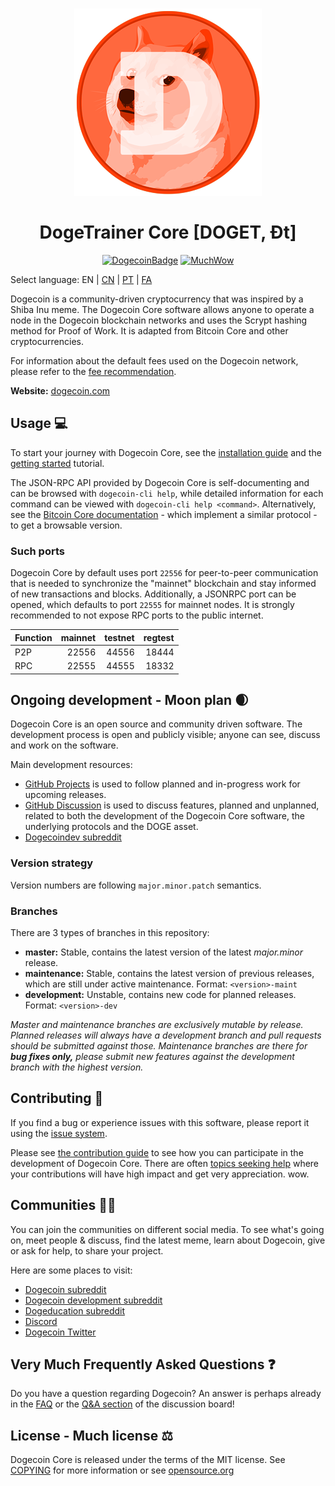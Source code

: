 <h1 align="center">
<img src="https://github.com/GiverofMemory/DogeTrainer/blob/master/share/pixmaps/300coint.png" alt="Dogecoin" width="300"/>
<br/><br/>
DogeTrainer Core [DOGET, Ðt]  
</h1>

<div align="center">

[![DogecoinBadge](https://img.shields.io/badge/Doge-Coin-yellow.svg)](https://dogecoin.com)
[![MuchWow](https://img.shields.io/badge/Much-Wow-yellow.svg)](https://dogecoin.com)

</div>

Select language: EN | [CN](./README_zh_CN.md) | [PT](./README_pt_BR.md) | [FA](./README_fa_IR.md)

Dogecoin is a community-driven cryptocurrency that was inspired by a Shiba Inu meme. The Dogecoin Core software allows anyone to operate a node in the Dogecoin blockchain networks and uses the Scrypt hashing method for Proof of Work. It is adapted from Bitcoin Core and other cryptocurrencies.

For information about the default fees used on the Dogecoin network, please
refer to the [fee recommendation](doc/fee-recommendation.md).

**Website:** [dogecoin.com](https://dogecoin.com)

## Usage 💻

To start your journey with Dogecoin Core, see the [installation guide](INSTALL.md) and the [getting started](doc/getting-started.md) tutorial.

The JSON-RPC API provided by Dogecoin Core is self-documenting and can be browsed with `dogecoin-cli help`, while detailed information for each command can be viewed with `dogecoin-cli help <command>`. Alternatively, see the [Bitcoin Core documentation](https://developer.bitcoin.org/reference/rpc/) - which implement a similar protocol - to get a browsable version.

### Such ports

Dogecoin Core by default uses port `22556` for peer-to-peer communication that
is needed to synchronize the "mainnet" blockchain and stay informed of new
transactions and blocks. Additionally, a JSONRPC port can be opened, which
defaults to port `22555` for mainnet nodes. It is strongly recommended to not
expose RPC ports to the public internet.

| Function | mainnet | testnet | regtest |
| :------- | ------: | ------: | ------: |
| P2P      |   22556 |   44556 |   18444 |
| RPC      |   22555 |   44555 |   18332 |

## Ongoing development - Moon plan 🌒

Dogecoin Core is an open source and community driven software. The development
process is open and publicly visible; anyone can see, discuss and work on the
software.

Main development resources:

* [GitHub Projects](https://github.com/dogecoin/dogecoin/projects) is used to
  follow planned and in-progress work for upcoming releases.
* [GitHub Discussion](https://github.com/dogecoin/dogecoin/discussions) is used
  to discuss features, planned and unplanned, related to both the development of
  the Dogecoin Core software, the underlying protocols and the DOGE asset.  
* [Dogecoindev subreddit](https://www.reddit.com/r/dogecoindev/)

### Version strategy
Version numbers are following ```major.minor.patch``` semantics.

### Branches
There are 3 types of branches in this repository:

- **master:** Stable, contains the latest version of the latest *major.minor* release.
- **maintenance:** Stable, contains the latest version of previous releases, which are still under active maintenance. Format: ```<version>-maint```
- **development:** Unstable, contains new code for planned releases. Format: ```<version>-dev```

*Master and maintenance branches are exclusively mutable by release. Planned*
*releases will always have a development branch and pull requests should be*
*submitted against those. Maintenance branches are there for **bug fixes only,***
*please submit new features against the development branch with the highest version.*

## Contributing 🤝

If you find a bug or experience issues with this software, please report it
using the [issue system](https://github.com/dogecoin/dogecoin/issues/new?assignees=&labels=bug&template=bug_report.md&title=%5Bbug%5D+).

Please see [the contribution guide](CONTRIBUTING.md) to see how you can
participate in the development of Dogecoin Core. There are often
[topics seeking help](https://github.com/dogecoin/dogecoin/labels/help%20wanted)
where your contributions will have high impact and get very appreciation. wow.

## Communities 🚀🍾

You can join the communities on different social media.
To see what's going on, meet people & discuss, find the latest meme, learn
about Dogecoin, give or ask for help, to share your project.

Here are some places to visit:

* [Dogecoin subreddit](https://www.reddit.com/r/dogecoin/)
* [Dogecoin development subreddit](https://www.reddit.com/r/dogecoindev/)
* [Dogeducation subreddit](https://www.reddit.com/r/dogeducation/)
* [Discord](https://discord.gg/dogecoin)
* [Dogecoin Twitter](https://twitter.com/dogecoin)

## Very Much Frequently Asked Questions ❓

Do you have a question regarding Dogecoin? An answer is perhaps already in the
[FAQ](doc/FAQ.md) or the
[Q&A section](https://github.com/dogecoin/dogecoin/discussions/categories/q-a)
of the discussion board!

## License - Much license ⚖️
Dogecoin Core is released under the terms of the MIT license. See
[COPYING](COPYING) for more information or see
[opensource.org](https://opensource.org/licenses/MIT)
